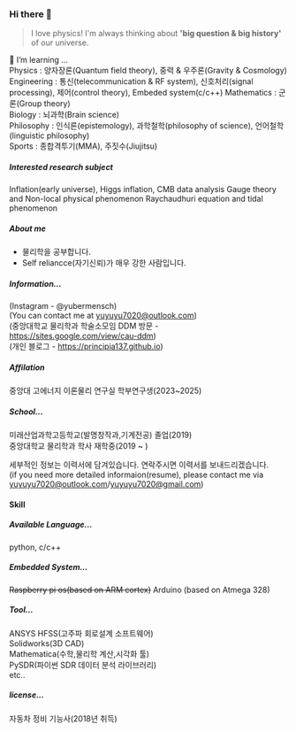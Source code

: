 ### Hi there 👋
 > I love physics! I'm always thinking about **'big question & big history'** of our universe.
 
 🌱 I’m learning ...    
  Physics : 양자장론(Quantum field theory), 중력 & 우주론(Gravity & Cosmology)     
  Engineering : 통신(telecommunication & RF system), 신호처리(signal processing), 제어(control theory), Embeded system(c/c++)
  Mathematics : 군론(Group theory)  
  Biology : 뇌과학(Brain science)  
  Philosophy : 인식론(epistemology), 과학철학(philosophy of science), 언어철학(linguistic philosophy)   
  Sports : 종합격투기(MMA), 주짓수(Jiujitsu)  
  
##### Interested research subject
Inflation(early universe), Higgs inflation, CMB data analysis
Gauge theory and Non-local physical phenomenon
Raychaudhuri equation and tidal phenomenon

##### About me
- 물리학을 공부합니다.  
- Self reliancce(자기신뢰)가 매우 강한 사람입니다.  

##### Information...
   (Instagram - @yubermensch)    
   (You can contact me at yuyuyu7020@outlook.com)    
   (중앙대학교 물리학과 학술소모임 DDM 방문 - https://sites.google.com/view/cau-ddm)    
   (개인 블로그 - https://principia137.github.io)
   
##### Affilation
  중앙대 고에너지 이론물리 연구실 학부연구생(2023~2025)    
  
##### School...
  미래산업과학고등학교(발명창작과,기계전공) 졸업(2019)   
  중앙대학교 물리학과 학사 재학중(2019 ~ )  
  
세부적인 정보는 이력서에 담겨있습니다. 연락주시면 이력서를 보내드리겠습니다.  
(if you need more detailed informaion(resume), please contact me via yuyuyu7020@outlook.com/yuyuyu7020@gmail.com)

#### Skill
##### Available Language...
  python, c/c++      

##### Embedded System...
  ~~Raspberry pi os(based on ARM cortex)~~
  Arduino (based on Atmega 328) 

##### Tool...
ANSYS HFSS(고주파 회로설계 소프트웨어)  
Solidworks(3D CAD)  
Mathematica(수학,물리학 계산,시각화 툴)  
PySDR(파이썬 SDR 데이터 분석 라이브러리)  
etc..  

##### license...
  자동차 정비 기능사(2018년 취득)
